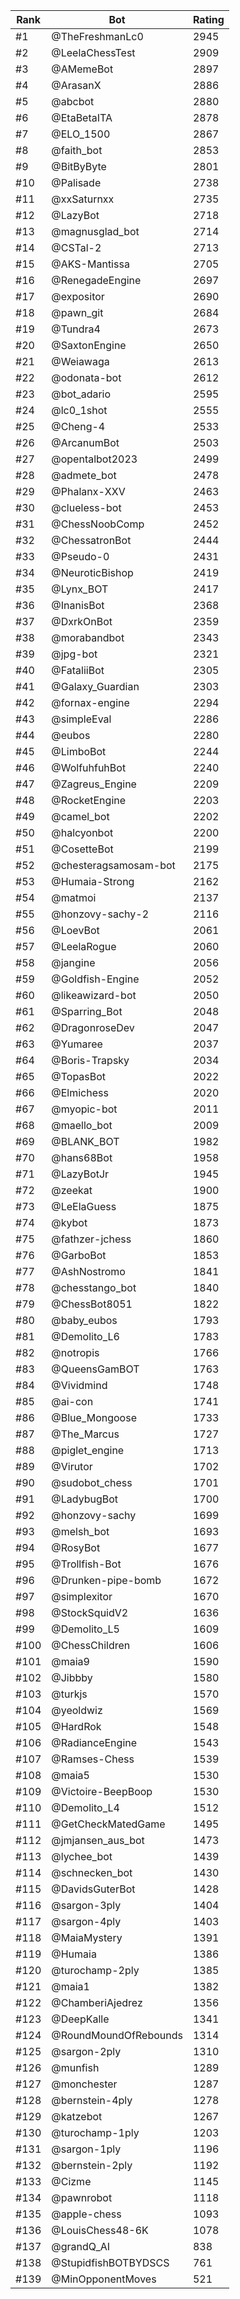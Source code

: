 Rank|Bot|Rating
---|---|---
#1|@TheFreshmanLc0|2945
#2|@LeelaChessTest|2909
#3|@AMemeBot|2897
#4|@ArasanX|2886
#5|@abcbot|2880
#6|@EtaBetaITA|2878
#7|@ELO_1500|2867
#8|@faith_bot|2853
#9|@BitByByte|2801
#10|@Palisade|2738
#11|@xxSaturnxx|2735
#12|@LazyBot|2718
#13|@magnusglad_bot|2714
#14|@CSTal-2|2713
#15|@AKS-Mantissa|2705
#16|@RenegadeEngine|2697
#17|@expositor|2690
#18|@pawn_git|2684
#19|@Tundra4|2673
#20|@SaxtonEngine|2650
#21|@Weiawaga|2613
#22|@odonata-bot|2612
#23|@bot_adario|2595
#24|@lc0_1shot|2555
#25|@Cheng-4|2533
#26|@ArcanumBot|2503
#27|@opentalbot2023|2499
#28|@admete_bot|2478
#29|@Phalanx-XXV|2463
#30|@clueless-bot|2453
#31|@ChessNoobComp|2452
#32|@ChessatronBot|2444
#33|@Pseudo-0|2431
#34|@NeuroticBishop|2419
#35|@Lynx_BOT|2417
#36|@InanisBot|2368
#37|@DxrkOnBot|2359
#38|@morabandbot|2343
#39|@jpg-bot|2321
#40|@FataliiBot|2305
#41|@Galaxy_Guardian|2303
#42|@fornax-engine|2294
#43|@simpleEval|2286
#44|@eubos|2280
#45|@LimboBot|2244
#46|@WolfuhfuhBot|2240
#47|@Zagreus_Engine|2209
#48|@RocketEngine|2203
#49|@camel_bot|2202
#50|@halcyonbot|2200
#51|@CosetteBot|2199
#52|@chesteragsamosam-bot|2175
#53|@Humaia-Strong|2162
#54|@matmoi|2137
#55|@honzovy-sachy-2|2116
#56|@LoevBot|2061
#57|@LeelaRogue|2060
#58|@jangine|2056
#59|@Goldfish-Engine|2052
#60|@likeawizard-bot|2050
#61|@Sparring_Bot|2048
#62|@DragonroseDev|2047
#63|@Yumaree|2037
#64|@Boris-Trapsky|2034
#65|@TopasBot|2022
#66|@Elmichess|2020
#67|@myopic-bot|2011
#68|@maello_bot|2009
#69|@BLANK_BOT|1982
#70|@hans68Bot|1958
#71|@LazyBotJr|1945
#72|@zeekat|1900
#73|@LeElaGuess|1875
#74|@kybot|1873
#75|@fathzer-jchess|1860
#76|@GarboBot|1853
#77|@AshNostromo|1841
#78|@chesstango_bot|1840
#79|@ChessBot8051|1822
#80|@baby_eubos|1793
#81|@Demolito_L6|1783
#82|@notropis|1766
#83|@QueensGamBOT|1763
#84|@Vividmind|1748
#85|@ai-con|1741
#86|@Blue_Mongoose|1733
#87|@The_Marcus|1727
#88|@piglet_engine|1713
#89|@Virutor|1702
#90|@sudobot_chess|1701
#91|@LadybugBot|1700
#92|@honzovy-sachy|1699
#93|@melsh_bot|1693
#94|@RosyBot|1677
#95|@Trollfish-Bot|1676
#96|@Drunken-pipe-bomb|1672
#97|@simplexitor|1670
#98|@StockSquidV2|1636
#99|@Demolito_L5|1609
#100|@ChessChildren|1606
#101|@maia9|1590
#102|@Jibbby|1580
#103|@turkjs|1570
#104|@yeoldwiz|1569
#105|@HardRok|1548
#106|@RadianceEngine|1543
#107|@Ramses-Chess|1539
#108|@maia5|1530
#109|@Victoire-BeepBoop|1530
#110|@Demolito_L4|1512
#111|@GetCheckMatedGame|1495
#112|@jmjansen_aus_bot|1473
#113|@lychee_bot|1439
#114|@schnecken_bot|1430
#115|@DavidsGuterBot|1428
#116|@sargon-3ply|1404
#117|@sargon-4ply|1403
#118|@MaiaMystery|1391
#119|@Humaia|1386
#120|@turochamp-2ply|1385
#121|@maia1|1382
#122|@ChamberiAjedrez|1356
#123|@DeepKalle|1341
#124|@RoundMoundOfRebounds|1314
#125|@sargon-2ply|1310
#126|@munfish|1289
#127|@monchester|1287
#128|@bernstein-4ply|1278
#129|@katzebot|1267
#130|@turochamp-1ply|1203
#131|@sargon-1ply|1196
#132|@bernstein-2ply|1192
#133|@Cizme|1145
#134|@pawnrobot|1118
#135|@apple-chess|1093
#136|@LouisChess48-6K|1078
#137|@grandQ_AI|838
#138|@StupidfishBOTBYDSCS|761
#139|@MinOpponentMoves|521
